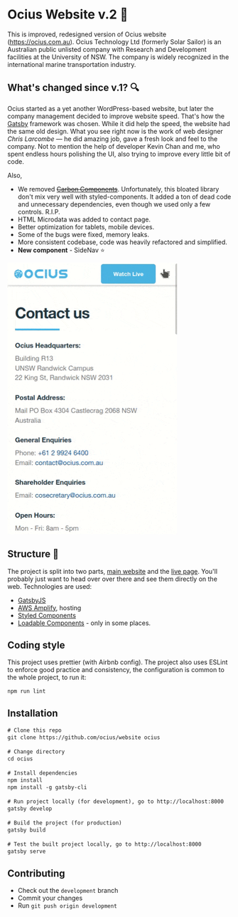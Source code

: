 # Ocius Website v.2 🚀

This is improved, redesigned version of Ocius website (https://ocius.com.au). Ocius Technology Ltd (formerly Solar Sailor) is an Australian public unlisted company with Research and Development facilities at the University of NSW. The company is widely recognized in the international marine transportation industry.

## What's changed since v.1? 🔍

Ocius started as a yet another WordPress-based website, but later the company management decided to improve website speed. That's how the [Gatsby](https://www.gatsbyjs.com/) framework was chosen. While it did help the speed, the website had the same old design. What you see right now is the work of web designer *Chris Larcombe* — he did amazing job, gave a fresh look and feel to the company. Not to mention the help of developer Kevin Chan and me, who spent endless hours polishing the UI, also trying to improve every little bit of code.

Also,

- We removed ~~[Carbon Components](https://www.carbondesignsystem.com/)~~. Unfortunately, this bloated library don't mix very well with styled-components. It added a ton of dead code and unnecessary dependencies, even though we used only a few controls. R.I.P.
- HTML Microdata was added to contact page.
- Better optimization for tablets, mobile devices.
- Some of the bugs were fixed, memory leaks.
- More consistent codebase, code was heavily refactored and simplified.
- **New component** - SideNav ⭐

![Image of SideNav component](./sidenav.gif)

## Structure 📖

The project is split into two parts, [main website](https://ocius.com.au) and the [live page](https://ocius.com.au/live). You'll probably just want to head over over there and see them directly on the web. Technologies are used:
- [GatsbyJS](https://www.gatsbyjs.org)
- [AWS Amplify](https://aws.amazon.com/amplify/), hosting
- [Styled Components](https://styled-components.com)
- [Loadable Components](https://loadable-components.com) - only in some places.

## Coding style

This project uses prettier (with Airbnb config). The project also uses ESLint to enforce good practice and consistency, the configuration is common to the whole project, to run it:

```
npm run lint
```

## Installation

```
# Clone this repo
git clone https://github.com/ocius/website ocius

# Change directory
cd ocius

# Install dependencies
npm install
npm install -g gatsby-cli

# Run project locally (for development), go to http://localhost:8000
gatsby develop

# Build the project (for production)
gatsby build

# Test the built project locally, go to http://localhost:8000
gatsby serve
```

## Contributing 

- Check out the `development` branch 
- Commit your changes 
- Run `git push origin development`

